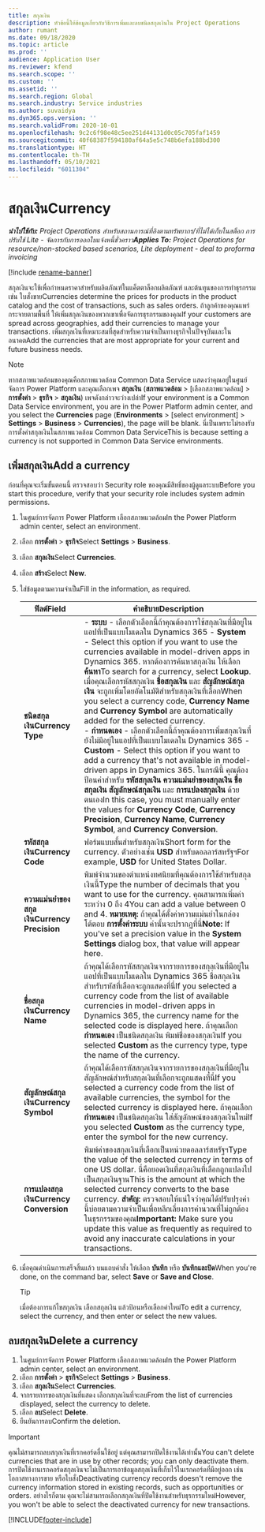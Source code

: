 ```yaml
---
title: สกุลเงิน
description: หัวข้อนี้ให้ข้อมูลเกี่ยวกับวิธีการเพิ่มและลบชนิดสกุลเงินใน Project Operations
author: rumant
ms.date: 09/18/2020
ms.topic: article
ms.prod: ''
audience: Application User
ms.reviewer: kfend
ms.search.scope: ''
ms.custom: ''
ms.assetid: ''
ms.search.region: Global
ms.search.industry: Service industries
ms.author: suvaidya
ms.dyn365.ops.version: ''
ms.search.validFrom: 2020-10-01
ms.openlocfilehash: 9c2c6f98e48c5ee251d44131d0c05c705faf1459
ms.sourcegitcommit: 40f68387f594180af64a5e5c748b6efa188bd300
ms.translationtype: HT
ms.contentlocale: th-TH
ms.lasthandoff: 05/10/2021
ms.locfileid: "6011304"
---
```

# <a name="currency"></a><span data-ttu-id="3e487-103">สกุลเงิน</span><span class="sxs-lookup"><span data-stu-id="3e487-103">Currency</span></span>

<span data-ttu-id="3e487-104">_**นำไปใช้กับ:** Project Operations สำหรับสถานการณ์ที่อิงตามทรัพยากร/ที่ไม่ได้เก็บในสต็อก การปรับใช้ Lite - จัดการกับการออกใบแจ้งหนี้ชั่วคราว_</span><span class="sxs-lookup"><span data-stu-id="3e487-104">_**Applies To:** Project Operations for resource/non-stocked based scenarios, Lite deployment - deal to proforma invoicing_</span></span>

[!include [rename-banner](~/includes/cc-data-platform-banner.md)]

<span data-ttu-id="3e487-105">สกุลเงินจะใช้เพื่อกำหนดราคาสำหรับผลิตภัณฑ์ในแค็ตตาล็อกผลิตภัณฑ์ และต้นทุนของการทำธุรกรรม เช่น ใบสั่งขาย</span><span class="sxs-lookup"><span data-stu-id="3e487-105">Currencies determine the prices for products in the product catalog and the cost of transactions, such as sales orders.</span></span> <span data-ttu-id="3e487-106">ถ้าลูกค้าของคุณแพร่กระจายตามพื้นที่ ให้เพิ่มสกุลเงินของพวกเขาเพื่อจัดการธุรกรรมของคุณ</span><span class="sxs-lookup"><span data-stu-id="3e487-106">If your customers are spread across geographies, add their currencies to manage your transactions.</span></span> <span data-ttu-id="3e487-107">เพิ่มสกุลเงินที่เหมาะสมที่สุดสำหรับความจำเป็นทางธุรกิจในปัจจุบันและในอนาคต</span><span class="sxs-lookup"><span data-stu-id="3e487-107">Add the currencies that are most appropriate for your current and future business needs.</span></span>  

> [!NOTE]
> <span data-ttu-id="3e487-108">หากสภาพแวดล้อมของคุณคือสภาพแวดล้อม Common Data Service แสดงว่าคุณอยู่ในศูนย์จัดการ Power Platform และคุณเลือกเพจ **สกุลเงิน** (**สภาพแวดล้อม** > [เลือกสภาพแวดล้อม] > **การตั้งค่า** > **ธุรกิจ** > **สกุลเงิน**) เพจดังกล่าวจะว่างเปล่า</span><span class="sxs-lookup"><span data-stu-id="3e487-108">If your environment is a Common Data Service environment, you are in the Power Platform admin center, and you select the **Currencies** page (**Environments** > [select environment] > **Settings** > **Business** > **Currencies**), the page will be blank.</span></span> <span data-ttu-id="3e487-109">นี่เป็นเพราะไม่รองรับการตั้งค่าสกุลเงินในสภาพแวดล้อม Common Data Service</span><span class="sxs-lookup"><span data-stu-id="3e487-109">This is because setting a currency is not supported in Common Data Service environments.</span></span>

## <a name="add-a-currency"></a><span data-ttu-id="3e487-110">เพิ่มสกุลเงิน</span><span class="sxs-lookup"><span data-stu-id="3e487-110">Add a currency</span></span>  
<span data-ttu-id="3e487-111">ก่อนที่คุณจะเริ่มขั้นตอนนี้ ตรวจสอบว่า Security role ของคุณมีสิทธิ์ของผู้ดูแลระบบ</span><span class="sxs-lookup"><span data-stu-id="3e487-111">Before you start this procedure, verify that your security role includes system admin permissions.</span></span> 

1. <span data-ttu-id="3e487-112">ในศูนย์การจัดการ Power Platform เลือกสภาพแวดล้อม</span><span class="sxs-lookup"><span data-stu-id="3e487-112">In the Power Platform admin center, select an environment.</span></span> 
2. <span data-ttu-id="3e487-113">เลือก **การตั้งค่า** > **ธุรกิจ**</span><span class="sxs-lookup"><span data-stu-id="3e487-113">Select **Settings** > **Business**.</span></span>
3. <span data-ttu-id="3e487-114">เลือก **สกุลเงิน**</span><span class="sxs-lookup"><span data-stu-id="3e487-114">Select **Currencies**.</span></span>  
4. <span data-ttu-id="3e487-115">เลือก **สร้าง**</span><span class="sxs-lookup"><span data-stu-id="3e487-115">Select **New**.</span></span>  
5. <span data-ttu-id="3e487-116">ใส่ข้อมูลตามความจำเป็น</span><span class="sxs-lookup"><span data-stu-id="3e487-116">Fill in the information, as required.</span></span>  


   |          <span data-ttu-id="3e487-117">ฟิลด์</span><span class="sxs-lookup"><span data-stu-id="3e487-117">Field</span></span>          |                                                                                                                                                                                                                                                                                                                                                                            <span data-ttu-id="3e487-118">คำอธิบาย</span><span class="sxs-lookup"><span data-stu-id="3e487-118">Description</span></span>                                                                                                                                                                                                                                                                                                                                                                            |
   |-------------------------|-------------------------------------------------------------------------------------------------------------------------------------------------------------------------------------------------------------------------------------------------------------------------------------------------------------------------------------------------------------------------------------------------------------------------------------------------------------------------------------------------------------------------------------------------------------------------------------------------------------------------------------------------------------------------------------------------------------------------------------------------------------------|
   |    <span data-ttu-id="3e487-119">**ชนิดสกุลเงิน**</span><span class="sxs-lookup"><span data-stu-id="3e487-119">**Currency Type**</span></span>    | <span data-ttu-id="3e487-120">- **ระบบ** - เลือกตัวเลือกนี้ถ้าคุณต้องการใช้สกุลเงินที่มีอยู่ในแอปที่เป็นแบบโมเดลใน Dynamics 365 </span><span class="sxs-lookup"><span data-stu-id="3e487-120">- **System** - Select this option if you want to use the currencies available in model-driven apps in Dynamics 365.</span></span> <span data-ttu-id="3e487-121">หากต้องการค้นหาสกุลเงิน ให้เลือก **ค้นหา**</span><span class="sxs-lookup"><span data-stu-id="3e487-121">To search for a currency,  select **Lookup**.</span></span> <span data-ttu-id="3e487-122">เมื่อคุณเลือกรหัสสกุลเงิน **ชื่อสกุลเงิน** และ **สัญลักษณ์สกุลเงิน** จะถูกเพิ่มโดยอัตโนมัติสำหรับสกุลเงินที่เลือก</span><span class="sxs-lookup"><span data-stu-id="3e487-122">When you select a currency code, **Currency Name** and **Currency Symbol** are automatically added for the selected currency.</span></span><br /><span data-ttu-id="3e487-123">- **กำหนดเอง** - เลือกตัวเลือกนี้ถ้าคุณต้องการเพิ่มสกุลเงินที่ยังไม่มีอยู่ในแอปที่เป็นแบบโมเดลใน Dynamics 365 </span><span class="sxs-lookup"><span data-stu-id="3e487-123">- **Custom** - Select this option if you want to add a currency that's not available in model-driven apps in Dynamics 365.</span></span> <span data-ttu-id="3e487-124">ในกรณีนี้ คุณต้องป้อนค่าสำหรับ **รหัสสกุลเงิน** **ความแม่นยำของสกุลเงิน** **ชื่อสกุลเงิน** **สัญลักษณ์สกุลเงิน** และ **การแปลงสกุลเงิน** ด้วยตนเอง</span><span class="sxs-lookup"><span data-stu-id="3e487-124">In this case, you must manually enter the values for **Currency Code**, **Currency Precision**, **Currency Name**, **Currency Symbol**, and **Currency Conversion**.</span></span> |
   |    <span data-ttu-id="3e487-125">**รหัสสกุลเงิน**</span><span class="sxs-lookup"><span data-stu-id="3e487-125">**Currency Code**</span></span>    |                                                                                                                                                                                                                                                                                                                                            <span data-ttu-id="3e487-126">ฟอร์มแบบสั้นสำหรับสกุลเงิน</span><span class="sxs-lookup"><span data-stu-id="3e487-126">Short form for the currency.</span></span> <span data-ttu-id="3e487-127">ตัวอย่างเช่น **USD** สำหรับดอลลาร์สหรัฐฯ</span><span class="sxs-lookup"><span data-stu-id="3e487-127">For example, **USD** for United States Dollar.</span></span>                                                                                                                                                                                                                                                                                                                                            |
   | <span data-ttu-id="3e487-128">**ความแม่นยำของสกุลเงิน**</span><span class="sxs-lookup"><span data-stu-id="3e487-128">**Currency Precision**</span></span>  |                                                                                                                                                                                  <span data-ttu-id="3e487-129">พิมพ์จำนวนของตำแหน่งทศนิยมที่คุณต้องการใช้สำหรับสกุลเงินนี้</span><span class="sxs-lookup"><span data-stu-id="3e487-129">Type the number of decimals that you want to use for the currency.</span></span>  <span data-ttu-id="3e487-130">คุณสามารถเพิ่มค่าระหว่าง 0 ถึง 4</span><span class="sxs-lookup"><span data-stu-id="3e487-130">You can add a value between 0 and 4.</span></span> <span data-ttu-id="3e487-131">**หมายเหตุ:**  ถ้าคุณได้ตั้งค่าความแม่นยำในกล่องโต้ตอบ **การตั้งค่าระบบ** ค่านั้นจะปรากฏที่นี่</span><span class="sxs-lookup"><span data-stu-id="3e487-131">**Note:**  If you've set a precision value in the **System Settings** dialog box, that value will appear here.</span></span>                                                                                                                                                                                  |
   |    <span data-ttu-id="3e487-132">**ชื่อสกุลเงิน**</span><span class="sxs-lookup"><span data-stu-id="3e487-132">**Currency Name**</span></span>    |                                                                                                                                                                                                                                         <span data-ttu-id="3e487-133">ถ้าคุณได้เลือกรหัสสกุลเงินจากรายการของสกุลเงินที่มีอยู่ในแอปที่เป็นแบบโมเดลใน Dynamics 365 ชื่อสกุลเงินสำหรับรหัสที่เลือกจะถูกแสดงที่นี่</span><span class="sxs-lookup"><span data-stu-id="3e487-133">If you selected a currency code from the list of available currencies in model-driven apps in Dynamics 365, the currency name for the selected code is displayed here.</span></span> <span data-ttu-id="3e487-134">ถ้าคุณเลือก **กำหนดเอง** เป็นชนิดสกุลเงิน พิมพ์ชื่อของสกุลเงิน</span><span class="sxs-lookup"><span data-stu-id="3e487-134">If you selected **Custom** as the currency type, type the name of the currency.</span></span>                                                                                                                                                                                                                                          |
   |   <span data-ttu-id="3e487-135">**สัญลักษณ์สกุลเงิน**</span><span class="sxs-lookup"><span data-stu-id="3e487-135">**Currency Symbol**</span></span>   |                                                                                                                                                                                                                                                                      <span data-ttu-id="3e487-136">ถ้าคุณได้เลือกรหัสสกุลเงินจากรายการของสกุลเงินที่มีอยู่ใน สัญลักษณ์สำหรับสกุลเงินที่เลือกจะถูกแสดงที่นี่</span><span class="sxs-lookup"><span data-stu-id="3e487-136">If you selected a currency code from the list of available currencies, the symbol for the selected currency is displayed here.</span></span> <span data-ttu-id="3e487-137">ถ้าคุณเลือก **กำหนดเอง** เป็นชนิดสกุลเงิน ใส่สัญลักษณ์ของสกุลเงินใหม่</span><span class="sxs-lookup"><span data-stu-id="3e487-137">If you selected **Custom** as the currency type, enter the symbol for the new currency.</span></span>                                                                                                                                                                                                                                                                       |
   | <span data-ttu-id="3e487-138">**การแปลงสกุลเงิน**</span><span class="sxs-lookup"><span data-stu-id="3e487-138">**Currency Conversion**</span></span> |                                                                                                                                                                                                                                     <span data-ttu-id="3e487-139">พิมพ์ค่าของสกุลเงินที่เลือกเป็นหน่วยดอลลาร์สหรัฐฯ</span><span class="sxs-lookup"><span data-stu-id="3e487-139">Type the value of the selected currency in terms of one US dollar.</span></span> <span data-ttu-id="3e487-140">นี่คือยอดเงินที่สกุลเงินที่เลือกถูกแปลงไปเป็นสกุลเงินฐาน</span><span class="sxs-lookup"><span data-stu-id="3e487-140">This is the amount at which the selected currency converts to the base currency.</span></span> <span data-ttu-id="3e487-141">**สำคัญ:**  ตรวจสอบให้แน่ใจว่าคุณได้ปรับปรุงค่านี้บ่อยตามความจำเป็นเพื่อหลีกเลี่ยงการคำนวณที่ไม่ถูกต้องในธุรกรรมของคุณ</span><span class="sxs-lookup"><span data-stu-id="3e487-141">**Important:**  Make sure you update this value as frequently as required to avoid any inaccurate calculations in your transactions.</span></span>                                                                                                                                                                                                                                      |


6. <span data-ttu-id="3e487-142">เมื่อคุณดำเนินการเสร็จสิ้นแล้ว บนแถบคำสั่ง ให้เลือก **บันทึก** หรือ **บันทึกและปิด**</span><span class="sxs-lookup"><span data-stu-id="3e487-142">When you're done, on the command bar, select **Save** or **Save and Close**.</span></span>  

   > [!TIP]
   >  <span data-ttu-id="3e487-143">เมื่อต้องการแก้ไขสกุลเงิน เลือกสกุลเงิน แล้วป้อนหรือเลือกค่าใหม่</span><span class="sxs-lookup"><span data-stu-id="3e487-143">To edit a currency, select the currency, and then enter or select the new values.</span></span>  

## <a name="delete-a-currency"></a><span data-ttu-id="3e487-144">ลบสกุลเงิน</span><span class="sxs-lookup"><span data-stu-id="3e487-144">Delete a currency</span></span>  

1. <span data-ttu-id="3e487-145">ในศูนย์การจัดการ Power Platform เลือกสภาพแวดล้อม</span><span class="sxs-lookup"><span data-stu-id="3e487-145">In the Power Platform admin center, select an environment.</span></span> 
2. <span data-ttu-id="3e487-146">เลือก **การตั้งค่า** > **ธุรกิจ**</span><span class="sxs-lookup"><span data-stu-id="3e487-146">Select **Settings** > **Business**.</span></span>
3. <span data-ttu-id="3e487-147">เลือก **สกุลเงิน**</span><span class="sxs-lookup"><span data-stu-id="3e487-147">Select **Currencies**.</span></span>  
4. <span data-ttu-id="3e487-148">จากรายการของสกุลเงินที่แสดง เลือกสกุลเงินที่จะลบ</span><span class="sxs-lookup"><span data-stu-id="3e487-148">From the list of currencies displayed, select the currency to delete.</span></span>  
5. <span data-ttu-id="3e487-149">เลือก **ลบ**</span><span class="sxs-lookup"><span data-stu-id="3e487-149">Select **Delete**.</span></span>  
6. <span data-ttu-id="3e487-150">ยืนยันการลบ</span><span class="sxs-lookup"><span data-stu-id="3e487-150">Confirm the deletion.</span></span>  

> [!IMPORTANT]
>  <span data-ttu-id="3e487-151">คุณไม่สามารถลบสกุลเงินที่เรกคอร์ดอื่นใช้อยู่ แต่คุณสามารถปิดใช้งานได้เท่านั้น</span><span class="sxs-lookup"><span data-stu-id="3e487-151">You can't delete currencies that are in use by other records; you can only deactivate them.</span></span> <span data-ttu-id="3e487-152">การปิดใช้งานเรกคอร์ดสกุลเงินจะไม่เป็นการเอาข้อมูลสกุลเงินที่เก็บไว้ในเรกคอร์ดที่มีอยู่ออก เช่น โอกาสทางการขาย หรือใบสั่ง</span><span class="sxs-lookup"><span data-stu-id="3e487-152">Deactivating currency records doesn't remove the currency information stored in existing records, such as opportunities or orders.</span></span> <span data-ttu-id="3e487-153">อย่างไรก็ตาม คุณจะไม่สามารถเลือกสกุลเงินที่ปิดใช้งานสำหรับธุรกรรมใหม่</span><span class="sxs-lookup"><span data-stu-id="3e487-153">However, you won't be able to select the deactivated currency for new transactions.</span></span>  


[!INCLUDE[footer-include](../includes/footer-banner.md)]